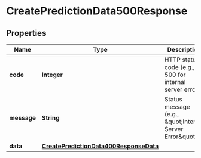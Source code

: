 

# CreatePredictionData500Response


## Properties

| Name | Type | Description | Notes |
|------------ | ------------- | ------------- | -------------|
|**code** | **Integer** | HTTP status code (e.g., 500 for internal server error) |  [optional] |
|**message** | **String** | Status message (e.g., \&quot;Internal Server Error\&quot;) |  [optional] |
|**data** | [**CreatePredictionData400ResponseData**](CreatePredictionData400ResponseData.md) |  |  [optional] |



